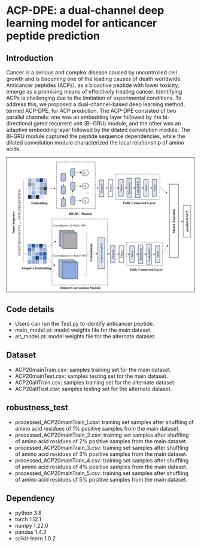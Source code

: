 # ACP-DPE: a dual-channel deep learning model for anticancer peptide prediction

## Introduction

Cancer is a serious and complex disease caused by uncontrolled cell growth and is becoming one of the leading causes of death worldwide. Anticancer peptides (ACPs), as a bioactive peptide with lower toxicity, emerge as a promising means of effectively treating cancer. Identifying ACPs is challenging due to the limitation of experimental conditions. To address this, we proposed a dual-channel-based deep learning method, termed ACP-DPE, for ACP prediction. The ACP-DPE consisted of two parallel channels:  one was an embedding layer followed by the bi-directional gated recurrent unit (Bi-GRU) module, and the other was an adaptive embedding layer followed by the dilated convolution module. The Bi-GRU module captured the peptide sequence dependencies, while the dilated convolution module characterized the local relationship of amino acids.

<div align=center><img  src ="flowchart.png" alt="Framework of ACP-DPE"></div>

## Code details

* Users can run the Test.py to identify anticancer peptide.
* main_model.pt: model weights file for the main dataset.
* alt_model.pt: model weights file for the alternate dataset.

## Dataset

* ACP20mainTrain.csv: samples training set for the main dataset.
* ACP20mainTest.csv: samples testing set for the main dataset.
* ACP20altTrain.csv: samples training set for the alternate dataset.
* ACP20altTest.csv: samples testing set for the alternate dataset.

## robustness_test

* processed_ACP20mainTrain_1.csv: training set samples after shuffling of amino acid residues of 1% positive samples from the main dataset.
* processed_ACP20mainTrain_2.csv: training set samples after shuffling of amino acid residues of 2% positive samples from the main dataset.
* processed_ACP20mainTrain_3.csv: training set samples after shuffling of amino acid residues of 3% positive samples from the main dataset.
* processed_ACP20mainTrain_4.csv: training set samples after shuffling of amino acid residues of 4% positive samples from the main dataset.
* processed_ACP20mainTrain_5.csv: training set samples after shuffling of amino acid residues of 5% positive samples from the main dataset.

## Dependency

* python 3.8
* torch 1.12.1
* numpy 1.22.0
* pandas 1.4.2
* scikit-learn 1.0.2 